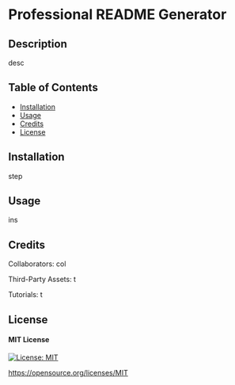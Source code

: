 # Professional README Generator

## Description

desc

## Table of Contents

- [Installation](#installation)
- [Usage](#usage)
- [Credits](#credits)
- [License](#license)

## Installation

step

## Usage

ins

## Credits

Collaborators: col

Third-Party Assets: t

Tutorials: t

## License

#### MIT License

[![License: MIT](https://img.shields.io/badge/License-MIT-yellow.svg)](https://opensource.org/licenses/MIT)

https://opensource.org/licenses/MIT